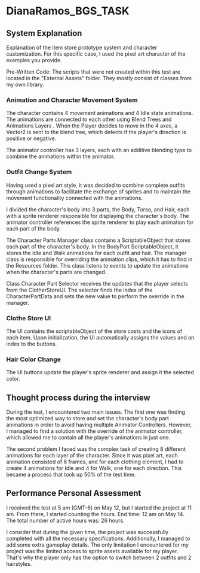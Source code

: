 # DianaRamos_BGS_TASK

## System Explanation

Explanation of the item store prototype system and character customization.
For this specific case, I used the pixel art character of the examples you provide.

Pre-Written Code: The scripts that were not created within this test are located in the "External Assets" folder. They mostly consist of classes from my own library.

### Animation and Character Movement System

The character contains 4 movement animations and 4 Idle state animations.
The animations are connected to each other using Blend Trees and Animations Layers . When the Player decides to move in the 4 axes, a Vector2 is sent to the blend tree, which detects if the player's direction is positive or negative.

The animator controller has 3 layers, each with an additive blending type to combine the animations within the animator.

### Outfit Change System

Having used a pixel art style, it was decided to combine complete outfits through animations to facilitate the exchange of sprites and to maintain the movement functionality connected with the animations.

I divided the character's body into 3 parts, the Body, Torso, and Hair, each with a sprite renderer responsible for displaying the character's body. The animator controller references the sprite renderer to play each animation for each part of the body.

The Character Parts Manager class contains a ScriptableObject that stores each part of the character's body. In the BodyPart ScriptableObject, it stores the Idle and Walk animations for each outfit and hair. The manager class is responsible for overriding the animation clips, which it has to find in the Resources folder. This class listens to events to update the animations when the character's parts are changed.

Class Character Part Selector receives the updates that the player selects from the ClotherStoreUI. The selector finds the index of the CharacterPartData and sets the new value to perform the override in the manager.

### Clothe Store UI
The UI contains the scriptableObject of the store costs and the icons of each item. Upon initialization, the UI automatically assigns the values and an index to the buttons.

### Hair Color Change
The UI buttons update the player's sprite renderer and assign it the selected color.

## Thought process during the interview

During the test, I encountered two main issues. The first one was finding the most optimized way to store and set the character's body part animations in order to avoid having multiple Animator Controllers. However, I managed to find a solution with the override of the animator controller, which allowed me to contain all the player's animations in just one.

The second problem I faced was the complex task of creating 8 different animations for each layer of the character. Since it was pixel art, each animation consisted of 6 frames, and for each clothing element, I had to create 4 animations for Idle and 4 for Walk, one for each direction. This became a process that took up 50% of the test time.

## Performance Personal Assessment
I received the test at 5 am (GMT-6) on May 12, but I started the project at 11 am. From there, I started counting the hours.
End time: 12 am on May 14.
The total number of active hours was: 26 hours.

I consider that during the given time, the project was successfully completed with all the necessary specifications. Additionally, I managed to add some extra gameplay details. The only limitation I encountered for my project was the limited access to sprite assets available for my player. That's why the player only has the option to switch between 2 outfits and 2 hairstyles.
